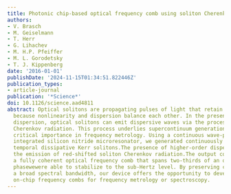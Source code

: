 ```yaml
---
title: Photonic chip-based optical frequency comb using soliton Cherenkov radiation
authors:
- V. Brasch
- M. Geiselmann
- T. Herr
- G. Lihachev
- M. H.P. Pfeiffer
- M. L. Gorodetsky
- T. J. Kippenberg
date: '2016-01-01'
publishDate: '2024-11-15T01:34:51.822446Z'
publication_types:
- article-journal
publication: '*Science*'
doi: 10.1126/science.aad4811
abstract: Optical solitons are propagating pulses of light that retain their shape
  because nonlinearity and dispersion balance each other. In the presence of higher-order
  dispersion, optical solitons can emit dispersive waves via the process of soliton
  Cherenkov radiation. This process underlies supercontinuum generation and is of
  critical importance in frequency metrology. Using a continuous wave-pumped, dispersion-engineered,
  integrated silicon nitride microresonator, we generated continuously circulating
  temporal dissipative Kerr solitons.The presence of higher-order dispersion led to
  the emission of red-shifted soliton Cherenkov radiation.The output corresponds to
  a fully coherent optical frequency comb that spans two-thirds of an octave and whose
  phasewewere able to stabilize to the sub-Hertz level. By preserving coherence over
  a broad spectral bandwidth, our device offers the opportunity to develop compact
  on-chip frequency combs for frequency metrology or spectroscopy.
---
```

